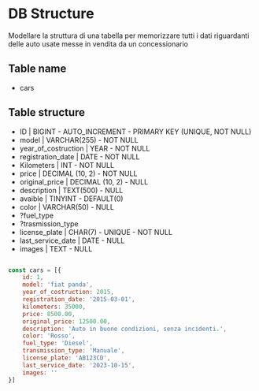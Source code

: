# DB Structure
Modellare la struttura di una tabella per memorizzare tutti i dati riguardanti delle auto usate messe in vendita da un concessionario

## Table name
- cars

## Table structure
- ID | BIGINT - AUTO_INCREMENT - PRIMARY KEY (UNIQUE, NOT NULL)
- model | VARCHAR(255) - NOT NULL
- year_of_costruction | YEAR - NOT NULL
- registration_date | DATE - NOT NULL
- Kilometers | INT - NOT NULL
- price | DECIMAL (10, 2) - NOT NULL
- original_price | DECIMAL (10, 2) - NULL
- description | TEXT(500) - NULL
- avaible | TINYINT - DEFAULT(0)
- color | VARCHAR(50) - NULL
- ?fuel_type 
- ?trasmission_type
- license_plate | CHAR(7) - UNIQUE - NOT NULL
- last_service_date | DATE - NULL
- images | TEXT - NULL

``` js

const cars = [{
    id: 1,
    model: 'fiat panda',
    year_of_costruction: 2015,
    registration_date: '2015-03-01',
    kilometers: 35000,
    price: 8500.00,
    original_price: 12500.00,
    description: 'Auto in buone condizioni, senza incidenti.',
    color: 'Rosso',
    fuel_type: 'Diesel',
    transmission_type: 'Manuale',
    license_plate: 'AB123CD',
    last_service_date: '2023-10-15',
    images: ''
}]

```